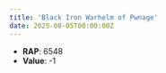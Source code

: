```yaml
---
title: 'Black Iron Warhelm of Pwnage'
date: 2025-08-05T00:00:00Z
---
```

- **RAP**: 6548
- **Value**: -1
